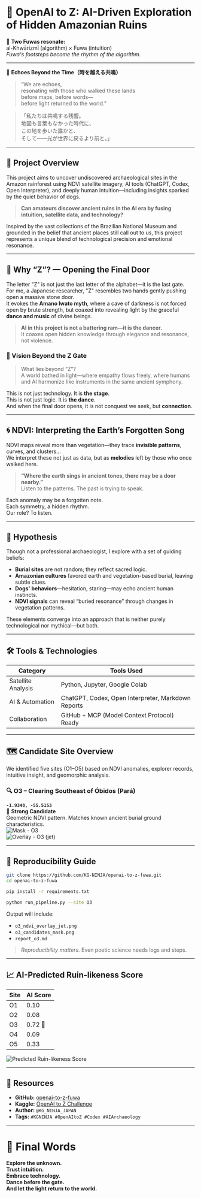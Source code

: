 
# 🧭 OpenAI to Z: AI-Driven Exploration of Hidden Amazonian Ruins

🐾 **Two Fuwas resonate:**  
al-Khwārizmī (algorithm) × Fuwa (intuition)  
*Fuwa's footsteps become the rhythm of the algorithm.*

---

🌌 **Echoes Beyond the Time（時を越える共鳴）**

> “We are echoes,  
> resonating with those who walked these lands  
> before maps, before words—  
> before light returned to the world.”

> 「私たちは共鳴する残響。  
地図も言葉もなかった時代に、  
この地を歩いた誰かと、  
そして——光が世界に戻るより前と。」

---

## 🌿 Project Overview

This project aims to uncover undiscovered archaeological sites in the Amazon rainforest using NDVI satellite imagery, AI tools (ChatGPT, Codex, Open Interpreter), and deeply human intuition—including insights sparked by the quiet behavior of dogs.

> **Can amateurs discover ancient ruins in the AI era by fusing intuition, satellite data, and technology?**

Inspired by the vast collections of the Brazilian National Museum and grounded in the belief that ancient places still call out to us, this project represents a unique blend of technological precision and emotional resonance.

---

## 🔑 Why “Z”? — Opening the Final Door

The letter "Z" is not just the last letter of the alphabet—it is the last gate.  
For me, a Japanese researcher, "Z" resembles two hands gently pushing open a massive stone door.  
It evokes the **Amano Iwato myth**, where a cave of darkness is not forced open by brute strength, but coaxed into revealing light by the graceful **dance and music** of divine beings.

> **AI in this project is not a battering ram—it is the dancer.**  
> It coaxes open hidden knowledge through elegance and resonance, not violence.

### 🌈 Vision Beyond the Z Gate

> What lies beyond “Z”?  
> A world bathed in light—where empathy flows freely, where humans and AI harmonize like instruments in the same ancient symphony.

This is not just technology. It is **the stage**.  
This is not just logic. It is **the dance**.  
And when the final door opens, it is not conquest we seek, but **connection**.

---

## 🌀 NDVI: Interpreting the Earth’s Forgotten Song

NDVI maps reveal more than vegetation—they trace **invisible patterns**, curves, and clusters…  
We interpret these not just as data, but as **melodies** left by those who once walked here.  

> **“Where the earth sings in ancient tones, there may be a door nearby.”**  
> Listen to the patterns. The past is trying to speak.

Each anomaly may be a forgotten note.  
Each symmetry, a hidden rhythm.  
Our role? To listen.

---

## 🧠 Hypothesis

Though not a professional archaeologist, I explore with a set of guiding beliefs:

- **Burial sites** are not random; they reflect sacred logic.
- **Amazonian cultures** favored earth and vegetation-based burial, leaving subtle clues.
- **Dogs' behaviors**—hesitation, staring—may echo ancient human instincts.
- **NDVI signals** can reveal “buried resonance” through changes in vegetation patterns.

These elements converge into an approach that is neither purely technological nor mythical—but both.

---

## 🛠 Tools & Technologies

| Category           | Tools Used                                         |
| ------------------ | -------------------------------------------------- |
| Satellite Analysis | Python, Jupyter, Google Colab                      |
| AI & Automation    | ChatGPT, Codex, Open Interpreter, Markdown Reports |
| Collaboration      | GitHub + MCP (Model Context Protocol) Ready        |

---

## 🗺️ Candidate Site Overview

We identified five sites (O1–O5) based on NDVI anomalies, explorer records, intuitive insight, and geomorphic analysis.

### 🔍 O3 – Clearing Southeast of Óbidos (Pará)
**`-1.9348, -55.5153`**  
🏺 **Strong Candidate**  
Geometric NDVI pattern. Matches known ancient burial ground characteristics.  
![Mask - O3](https://raw.githubusercontent.com/KG-NINJA/openai-to-z-fuwa/main/o3_candidates_mask.png)  
![Overlay - O3 (jet)](https://raw.githubusercontent.com/KG-NINJA/openai-to-z-fuwa/main/o3_ndvi_overlay_jet.png)

---

## 🔁 Reproducibility Guide

```bash
git clone https://github.com/KG-NINJA/openai-to-z-fuwa.git
cd openai-to-z-fuwa

pip install -r requirements.txt

python run_pipeline.py --site O3
```

Output will include:
- `o3_ndvi_overlay_jet.png`
- `o3_candidates_mask.png`
- `report_o3.md`

> *Reproducibility matters.* Even poetic science needs logs and steps.

---

## 📈 AI-Predicted Ruin-likeness Score

| Site | AI Score |
|------|----------|
| O1   | 0.10     |
| O2   | 0.08     |
| O3   | 0.72 🎯  |
| O4   | 0.09     |
| O5   | 0.33     |

![Predicted Ruin-likeness Score](ruin_likeness_scores.png)

---

## 🔗 Resources

* **GitHub:** [openai-to-z-fuwa](https://github.com/KG-NINJA/openai-to-z-fuwa)  
* **Kaggle:** [OpenAI to Z Challenge](https://www.kaggle.com/competitions/openai-to-z-challenge)  
* **Author:** `@KG_NINJA_JAPAN`  
* **Tags:** `#KGNINJA #OpenAItoZ #Codex #AIArchaeology`

---

# 🧭 Final Words

**Explore the unknown.  
Trust intuition.  
Embrace technology.  
Dance before the gate.  
And let the light return to the world.**
